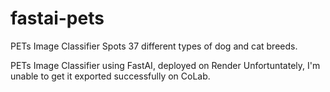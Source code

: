 # fastai-pets

PETs Image Classifier
Spots 37 different types of dog and cat breeds.

PETs Image Classifier using FastAI, deployed on Render
Unfortuntately, I'm unable to get it exported successfully on CoLab.
